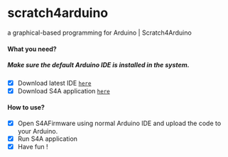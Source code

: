 # scratch4arduino
a graphical-based programming for Arduino | Scratch4Arduino

#### What you need?
##### Make sure the default Arduino IDE is installed in the system. 
- [x] Download latest IDE [`here`](https://www.arduino.cc/en/main/software)
- [x] Download S4A application [`here`](http://s4a.cat/)

#### How to use?

- [x] Open S4AFirmware using normal Arduino IDE and upload the code to your Arduino.
- [x] Run S4A application
- [x] Have fun !
